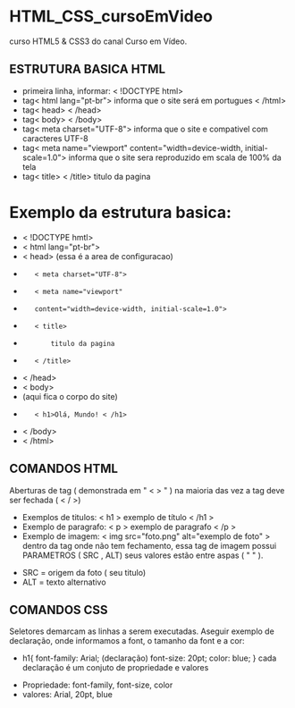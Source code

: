# HTML_CSS_cursoEmVideo
curso HTML5 &amp; CSS3 do canal Curso em Vídeo.   

## ESTRUTURA BASICA HTML
* primeira linha, informar: < !DOCTYPE html>
* tag< html lang="pt-br"> informa que o site será em portugues < /html>
* tag< head> < /head>  
* tag< body> < /body>
* tag< meta charset="UTF-8"> informa que o site e compativel com caracteres UTF-8
* tag< meta name="viewport"
        content="width=device-width, initial-scale=1.0"> 
informa que o site sera reproduzido em scala de 100% da tela
* tag< title> < /title> titulo da pagina

# Exemplo da estrutura basica:
* < !DOCTYPE hmtl> 
* < html lang="pt-br">
*    < head> (essa é a area de configuracao)
*        < meta charset="UTF-8">
*        < meta name="viewport"
*        content="width=device-width, initial-scale=1.0">
*        < title>
*            titulo da pagina
*        < /title>
*    < /head>
*    < body>
*    (aqui fica o corpo do site)
*        < h1>Olá, Mundo! < /h1>
*    < /body>
* < /html>


## COMANDOS HTML
Aberturas de tag ( demonstrada em " < > " ) na maioria das vez a tag deve ser fechada ( < / >)

* Exemplos de titulos: < h1 > exemplo de título < /h1 > 
* Exemplo de paragrafo: < p > exemplo de paragrafo < /p >
* Exemplo de imagem: < img src="foto.png" alt="exemplo de foto" >
dentro da tag onde não tem fechamento, essa tag de imagem possui PARAMETROS ( SRC , ALT) seus valores estão entre aspas ( " " ).
- SRC = origem da foto ( seu titulo)
- ALT = texto alternativo

## COMANDOS CSS

Seletores demarcam as linhas a serem executadas.
Aseguir exemplo de declaração, onde informamos a font, o tamanho da font e a cor: 

* h1{
    font-family: Arial; (declaração)
    font-size: 20pt;
    color: blue;
} 
cada declaração é um conjuto de propriedade e valores
- Propriedade: font-family, font-size, color 
- valores: Arial, 20pt, blue
